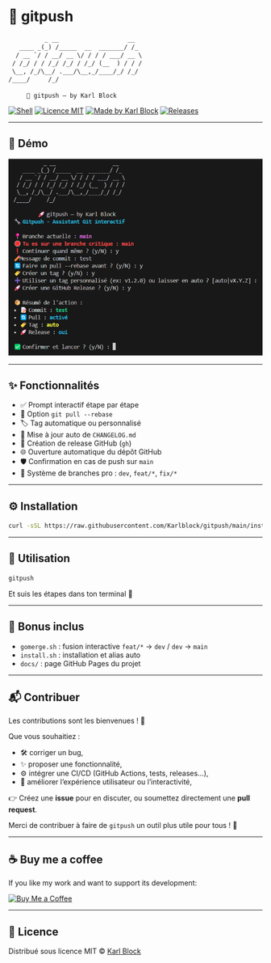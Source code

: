 # 🚀 gitpush

```
          _ __                   __  
   ____ _(_) /_____  __  _______/ /_ 
  / __ `/ / __/ __ \/ / / / ___/ __ \
 / /_/ / / /_/ /_/ / /_/ (__  ) / / /
 \__, /_/\__/ .___/\__,_/____/_/ /_/ 
/____/     /_/                       

     🚀 gitpush — by Karl Block
```

[![Shell](https://img.shields.io/badge/script-shell-blue?style=flat-square&logo=gnu-bash)](https://bash.sh)
[![Licence MIT](https://img.shields.io/badge/license-MIT-green?style=flat-square)](LICENSE)
[![Made by Karl Block](https://img.shields.io/badge/made%20by-Karl%20Block-blueviolet?style=flat-square)](https://github.com/Karlblock)
[![Releases](https://img.shields.io/github/v/release/Karlblock/gitpush?style=flat-square)](https://github.com/Karlblock/gitpush/releases)

---

## 🎥 Démo

![demo](assets/demo.png)

---

## ✨ Fonctionnalités

- ✅ Prompt interactif étape par étape
- 🔄 Option `git pull --rebase`
- 🏷️ Tag automatique ou personnalisé
- 📄 Mise à jour auto de `CHANGELOG.md`
- 🚀 Création de release GitHub (`gh`)
- 🌐 Ouverture automatique du dépôt GitHub
- 🛡️ Confirmation en cas de push sur `main`
- 🧠 Système de branches pro : `dev`, `feat/*`, `fix/*`

---

## ⚙️ Installation

```bash
curl -sSL https://raw.githubusercontent.com/Karlblock/gitpush/main/install.sh | bash
```

---

## 🚀 Utilisation

```bash
gitpush
```

Et suis les étapes dans ton terminal 🤖

---

## 🧩 Bonus inclus

- `gomerge.sh` : fusion interactive `feat/*` → `dev` / `dev` → `main`
- `install.sh` : installation et alias auto
- `docs/` : page GitHub Pages du projet

---

## 📬 Contribuer

Les contributions sont les bienvenues ! 🙌

Que vous souhaitiez :

- 🛠️ corriger un bug,
- ✨ proposer une fonctionnalité,
- ⚙️ intégrer une CI/CD (GitHub Actions, tests, releases...),
- 🧪 améliorer l’expérience utilisateur ou l’interactivité,

👉 Créez une **issue** pour en discuter, ou soumettez directement une **pull request**.

Merci de contribuer à faire de `gitpush` un outil plus utile pour tous ! 💚

---

## ☕ Buy me a coffee

If you like my work and want to support its development:

[![Buy Me a Coffee](https://img.buymeacoffee.com/button-api/?text=Buy%20me%20a%20coffee&emoji=☕&slug=karlblock&button_colour=FFDD00&font_colour=000000&font_family=Arial&outline_colour=000000&coffee_colour=ffffff)](https://www.buymeacoffee.com/karlblock)

---

## 📄 Licence

Distribué sous licence MIT © [Karl Block](https://github.com/Karlblock)
